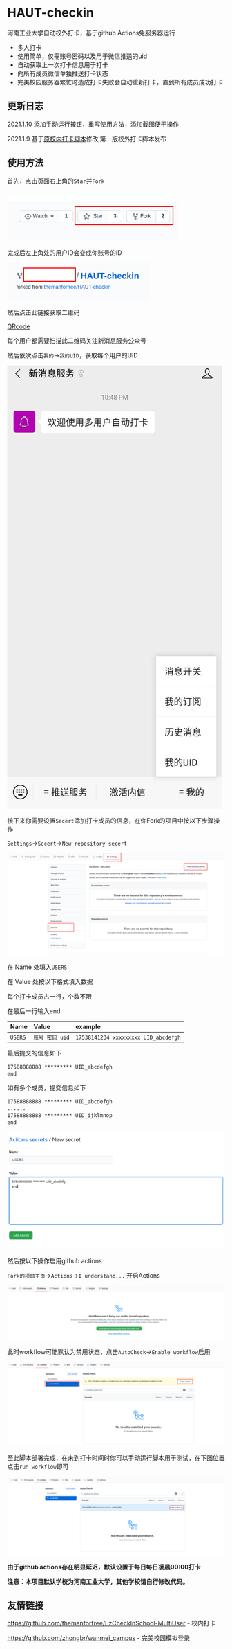 # HAUT-checkin
河南工业大学自动校外打卡，基于github Actions免服务器运行

- 多人打卡
- 使用简单，仅需账号密码以及用于微信推送的uid
- 自动获取上一次打卡信息用于打卡
- 向所有成员微信单独推送打卡状态 
- 完美校园服务器繁忙时造成打卡失败会自动重新打卡，直到所有成员成功打卡

## 更新日志

2021.1.10 添加手动运行按钮，重写使用方法，添加截图便于操作

2021.1.9 基于[原校内打卡脚本](https://github.com/themanforfree/EzCheckInSchool-MultiUser)修改,第一版校外打卡脚本发布


## 使用方法  

首先，点击页面右上角的`Star`并`Fork`

![](img/1.png)

完成后左上角处的用户ID会变成你账号的ID

![](img/2.png)

然后点击此链接获取二维码

[QRcode](http://wxpusher.zjiecode.com/api/qrcode/1men6ZnAtqckyldYHDbYfOKSsqcxxhXtu6nXChdP9iybdir048fJ1VxU0W5Kwlgo.jpg)

每个用户都需要扫描此二维码关注新消息服务公众号

然后依次点击`我的`->`我的UID`，获取每个用户的UID

![](img/3.jpg)

接下来你需要设置`Secert`添加打卡成员的信息，在你Fork的项目中按以下步骤操作
 
`Settings`->`Secert`->`New repository secert`

![](img/4.png)

在 Name 处填入`USERS`

在 Value 处按以下格式填入数据

每个打卡成员占一行，个数不限

在最后一行输入end


|Name|Value|example|
| :-----| :---- | :---- |
|`USERS`|`账号 密码 uid`|`17538141234 xxxxxxxxx UID_abcdefgh`|

最后提交的信息如下

```
17588888888 ********* UID_abcdefgh
end
```

如有多个成员，提交信息如下

```
17588888888 ********* UID_abcdefgh
......
17588888888 ********* UID_ijklmnop
end
```
![](img/5.png)

然后按以下操作启用github actions

`Fork的项目主页`->`Actions`->`I understand...` 开启Actions

![](img/6.png)

此时workflow可能默认为禁用状态，点击`AutoCheck`->`Enable workflow`启用

![](img/7.png)

至此脚本部署完成，在未到打卡时间时你可以手动运行脚本用于测试，在下图位置点击`run workflow`即可

![](img/8.png)

**由于github actions存在明显延迟，默认设置于每日每日凌晨00:00打卡**

**注意：本项目默认学校为河南工业大学，其他学校请自行修改代码。**



## 友情链接

https://github.com/themanforfree/EzCheckInSchool-MultiUser - 校内打卡

https://github.com/zhongbr/wanmei_campus - 完美校园模拟登录


